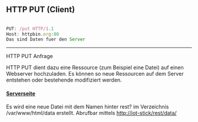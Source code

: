 ## HTTP PUT (Client)

```js
                               
PUT: /put HTTP/1.1
Host: httpbin.org:80
Das sind Daten fuer den Server
```

- - -

HTTP PUT Anfrage

HTTP PUT dient dazu eine Ressource (zum Beispiel eine Datei) auf einen Webserver hochzuladen. Es können so neue Ressourcen auf dem Server entstehen oder bestehende modifiziert werden.

#### [Serverseite](../HTTP_GET/cgi-bin/rest.txt) 

Es wird eine neue Datei mit dem Namen hinter rest? im Verzeichnis /var/www/html/data erstellt. Abrufbar mittels [http://iot-stick/rest/data/](http://iot-stick/rest/data/)